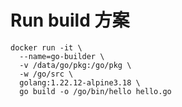 # Run build 方案

```shell
docker run -it \
  --name=go-builder \
  -v /data/go/pkg:/go/pkg \
  -w /go/src \
  golang:1.22.12-alpine3.18 \
  go build -o /go/bin/hello hello.go
```